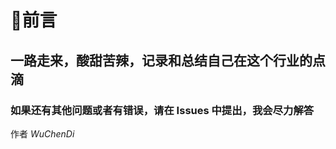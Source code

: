 # 👀前言

## 一路走来，酸甜苦辣，记录和总结自己在这个行业的点滴

### 如果还有其他问题或者有错误，请在 Issues 中提出，我会尽力解答

作者 *WuChenDi*

[1]: https://WuChenDi.github.io